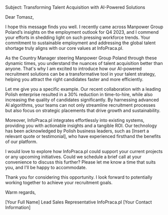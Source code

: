 Subject: Transforming Talent Acquisition with AI-Powered Solutions

Dear Tomasz,

I hope this message finds you well. I recently came across Manpower Group Poland’s insights on the employment outlook for Q4 2023, and I commend your efforts in shedding light on such pressing workforce trends. Your commitment to sustainable employment and addressing the global talent shortage truly aligns with our core values at InfoPraca.pl.

As the Country Manager steering Manpower Group Poland through these dynamic times, you understand the nuances of talent acquisition better than anyone. That's why I am excited to introduce how our AI-powered recruitment solutions can be a transformative tool in your talent strategy, helping you attract the right candidates faster and more efficiently.

Let me give you a specific example. Our recent collaboration with a leading Polish enterprise resulted in a 30% reduction in time-to-hire, while also increasing the quality of candidates significantly. By harnessing advanced AI algorithms, your teams can not only streamline recruitment processes but also focus on strategic placements that drive growth and sustainability.

Moreover, InfoPraca.pl integrates effortlessly into existing systems, providing you with actionable insights and a tangible ROI. Our technology has been acknowledged by Polish business leaders, such as [Insert a relevant quote or testimonial], who have experienced firsthand the benefits of our platform.

I would love to explore how InfoPraca.pl could support your current projects or any upcoming initiatives. Could we schedule a brief call at your convenience to discuss this further? Please let me know a time that suits you, and I'll be happy to accommodate.

Thank you for considering this opportunity. I look forward to potentially working together to achieve your recruitment goals.

Warm regards,

[Your Full Name]
Lead Sales Representative
InfoPraca.pl
[Your Contact Information]
```